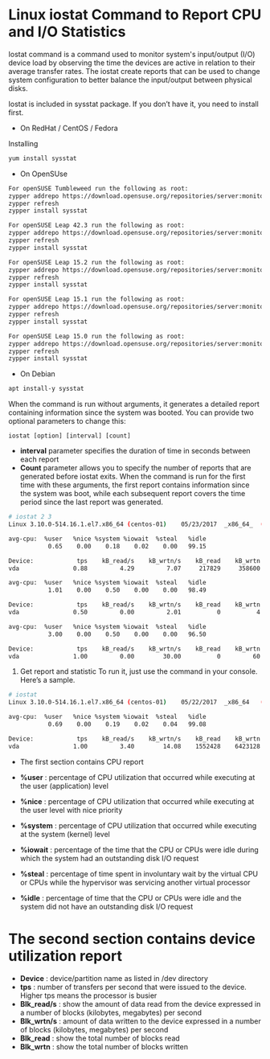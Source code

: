 # Linux iostat Command to Report CPU and I/O Statistics

Iostat command is a command used to monitor system's input/output (I/O) device load by observing the time the devices are active in relation to their average transfer rates.  The iostat create reports that can be used to change system configuration to better balance the input/output between physical disks.

Iostat is included in sysstat package. If you don’t have it, you need to install first.

- On RedHat / CentOS / Fedora  

Installing  
```bash
yum install sysstat
```
- On OpenSUse 
```bash
For openSUSE Tumbleweed run the following as root:
zypper addrepo https://download.opensuse.org/repositories/server:monitoring/openSUSE_Tumbleweed/server:monitoring.repo
zypper refresh
zypper install sysstat

For openSUSE Leap 42.3 run the following as root:
zypper addrepo https://download.opensuse.org/repositories/server:monitoring/openSUSE_Leap_42.3/server:monitoring.repo
zypper refresh
zypper install sysstat

For openSUSE Leap 15.2 run the following as root:
zypper addrepo https://download.opensuse.org/repositories/server:monitoring/openSUSE_Leap_15.2/server:monitoring.repo
zypper refresh
zypper install sysstat

For openSUSE Leap 15.1 run the following as root:
zypper addrepo https://download.opensuse.org/repositories/server:monitoring/openSUSE_Leap_15.1/server:monitoring.repo
zypper refresh
zypper install sysstat

For openSUSE Leap 15.0 run the following as root:
zypper addrepo https://download.opensuse.org/repositories/server:monitoring/openSUSE_Leap_15.0/server:monitoring.repo
zypper refresh
zypper install sysstat
```


- On  Debian
```bash
apt install-y sysstat
```

When the command is run without arguments, it generates a detailed report containing information since the system was booted. You can provide two optional parameters to change this:


```
iostat [option] [interval] [count]
```


- **interval** parameter specifies the duration of time in seconds between each report
- **Count** parameter allows you to specify the number of reports that are generated before iostat exits.
When the command is run for the first time with these arguments, the first report contains information since the system was boot, while each subsequent report covers the time period since the last report was generated.


```bash
# iostat 2 3
Linux 3.10.0-514.16.1.el7.x86_64 (centos-01) 	05/23/2017 	_x86_64_  (1 CPU)

avg-cpu:  %user   %nice %system %iowait  %steal   %idle
           0.65    0.00    0.18    0.02    0.00   99.15

Device:            tps    kB_read/s    kB_wrtn/s    kB_read    kB_wrtn
vda               0.88         4.29         7.07     217829     358600

avg-cpu:  %user   %nice %system %iowait  %steal   %idle
           1.01    0.00    0.50    0.00    0.00   98.49

Device:            tps    kB_read/s    kB_wrtn/s    kB_read    kB_wrtn
vda               0.50         0.00         2.01          0          4

avg-cpu:  %user   %nice %system %iowait  %steal   %idle
           3.00    0.00    0.50    0.00    0.00   96.50

Device:            tps    kB_read/s    kB_wrtn/s    kB_read    kB_wrtn
vda               1.00         0.00        30.00          0         60
```



1) Get report and statistic
To run it, just use the command in your console. Here’s a sample.

```bash
# iostat
Linux 3.10.0-514.16.1.el7.x86_64 (centos-01) 	05/22/2017 	_x86_64   (1 CPU)

avg-cpu:  %user   %nice %system %iowait  %steal   %idle
           0.69    0.00    0.19    0.02    0.04   99.08

Device:            tps    kB_read/s    kB_wrtn/s    kB_read    kB_wrtn
vda               1.00         3.40        14.08    1552428    6423128
```

- The first section contains CPU report


- **%user** : percentage of CPU utilization that occurred while executing at the user (application) level
- **%nice** : percentage of CPU utilization that occurred while executing at the user level with nice priority
- **%system** : percentage of CPU utilization that occurred while executing at the system (kernel) level
- **%iowait** : percentage of the time that the CPU or CPUs were idle during which the system had an outstanding disk I/O       request
- **%steal** : percentage of time spent in involuntary wait by the virtual CPU or CPUs while the hypervisor was servicing       another virtual processor
- **%idle** : percentage of time that the CPU or CPUs were idle and the system did not have an outstanding disk I/O request

# The second section contains device utilization report

- **Device** : device/partition name as listed in /dev directory
- **tps** : number of transfers per second that were issued to the device. Higher tps means the processor is busier
- **Blk_read/s** : show the amount of data read from the device expressed in a number of blocks (kilobytes, megabytes) per second
- **Blk_wrtn/s** : amount of data written to the device expressed in a number of blocks (kilobytes, megabytes) per second
- **Blk_read** : show the total number of blocks read
- **Blk_wrtn** : show the total number of blocks written



